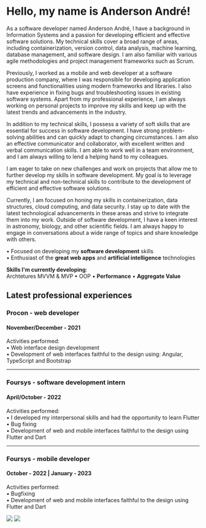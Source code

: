 <h1>Hello, my name is Anderson André!</h1>

As a software developer named Anderson André, I have a background in Information Systems and a passion for developing efficient and effective software solutions. My technical skills cover a broad range of areas, including containerization, version control, data analysis, machine learning, database management, and software design. I am also familiar with various agile methodologies and project management frameworks such as Scrum.

Previously, I worked as a mobile and web developer at a software production company, where I was responsible for developing application screens and functionalities using modern frameworks and libraries. I also have experience in fixing bugs and troubleshooting issues in existing software systems. Apart from my professional experience, I am always working on personal projects to improve my skills and keep up with the latest trends and advancements in the industry.

In addition to my technical skills, I possess a variety of soft skills that are essential for success in software development. I have strong problem-solving abilities and can quickly adapt to changing circumstances. I am also an effective communicator and collaborator, with excellent written and verbal communication skills. I am able to work well in a team environment, and I am always willing to lend a helping hand to my colleagues.

I am eager to take on new challenges and work on projects that allow me to further develop my skills in software development. My goal is to leverage my technical and non-technical skills to contribute to the development of efficient and effective software solutions.

Currently, I am focused on honing my skills in containerization, data structures, cloud computing, and data security. I stay up to date with the latest technological advancements in these areas and strive to integrate them into my work. Outside of software development, I have a keen interest in astronomy, biology, and other scientific fields. I am always happy to engage in conversations about a wide range of topics and share knowledge with others.

• Focused on developing my **software development** skills
<br/>• Enthusiast of the **great web apps** and **artificial intelligence** technologies

**Skills I'm currently developing**:</br>
Archtetures MVVM & MVP • OOP • **Performance** • **Aggregate Value**
 
<!-- **Skills I'm interested in developing**:</br> -->


## Latest professional experiences
### Procon - web developer
#### November/December - 2021
Activities performed:
<br/>• Web interface design development
<br/>• Development of web interfaces faithful to the design using: Angular, TypeScript and Bootstrap

<hr/>

### Foursys - software development intern
#### April/October - 2022
Activities performed:
<br/>• I developed my interpersonal skills and had the opportunity to learn Flutter
<br/>• Bug fixing
<br/>• Development of web and mobile interfaces faithful to the design using Flutter and Dart

<hr/>

### Foursys - mobile developer
#### October - 2022 | January - 2023
Activities performed:
<br/>• Bugfixing
<br/>• Development of web and mobile interfaces faithful to the design using Flutter and Dart
 
 <div> 
  <a href = "mailto:andreandersoncaue.e@gmail.com"><img src="https://img.shields.io/badge/-Gmail-%23333?style=for-the-badge&logo=gmail&logoColor=white" target="_blank"></a>
  <a href="https://www.linkedin.com/in/anderson-andre-pereira/" target="_blank"><img src="https://img.shields.io/badge/-LinkedIn-%230077B5?style=for-the-badge&logo=linkedin&logoColor=white" target="_blank"></a> 
</div>
